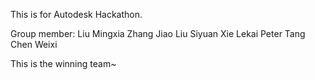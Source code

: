 This is for Autodesk Hackathon.

Group member:
Liu Mingxia
Zhang Jiao
Liu Siyuan
Xie Lekai
Peter Tang
Chen Weixi

This is the winning team~
